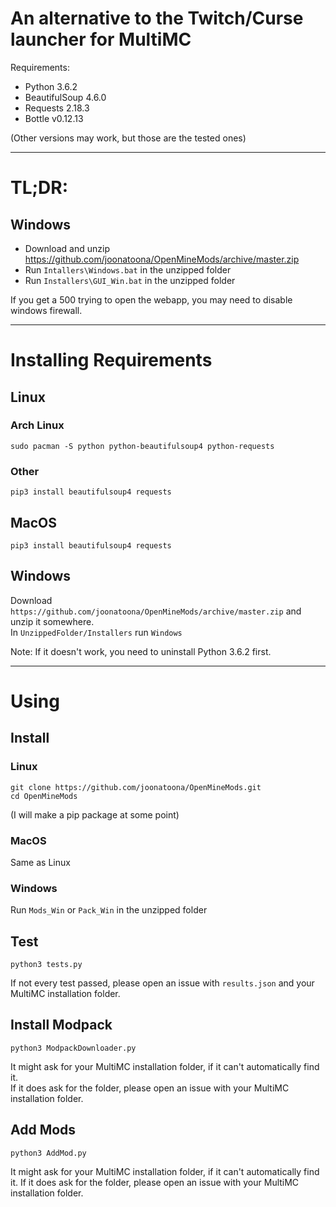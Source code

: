 # An alternative to the Twitch/Curse launcher for MultiMC

Requirements:
* Python 3.6.2
* BeautifulSoup 4.6.0
* Requests 2.18.3
* Bottle v0.12.13

(Other versions may work, but those are the tested ones)

---

# TL;DR:

## Windows

* Download and unzip https://github.com/joonatoona/OpenMineMods/archive/master.zip
* Run `Intallers\Windows.bat` in the unzipped folder
* Run `Installers\GUI_Win.bat` in the unzipped folder

If you get a 500 trying to open the webapp, you may need to disable windows firewall.

---

# Installing Requirements

## Linux

### Arch Linux

```
sudo pacman -S python python-beautifulsoup4 python-requests
```

### Other

```
pip3 install beautifulsoup4 requests
```

## MacOS

```
pip3 install beautifulsoup4 requests
```

## Windows

Download `https://github.com/joonatoona/OpenMineMods/archive/master.zip` and unzip it somewhere.  
In `UnzippedFolder/Installers` run `Windows`

Note: If it doesn't work, you need to uninstall Python 3.6.2 first.

---

# Using

## Install

### Linux

```
git clone https://github.com/joonatoona/OpenMineMods.git
cd OpenMineMods
```

(I will make a pip package at some point)

### MacOS

Same as Linux

### Windows

Run `Mods_Win` or `Pack_Win` in the unzipped folder

## Test

```
python3 tests.py
```

If not every test passed, please open an issue with `results.json` and your MultiMC installation folder.

## Install Modpack

```
python3 ModpackDownloader.py
```

It might ask for your MultiMC installation folder, if it can't automatically find it.  
If it does ask for the folder, please open an issue with your MultiMC installation folder.

## Add Mods

```
python3 AddMod.py
```

It might ask for your MultiMC installation folder, if it can't automatically find it.
If it does ask for the folder, please open an issue with your MultiMC installation folder.

